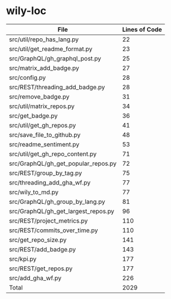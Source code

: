 # wily-loc

| File                                |   Lines of Code |
| --- | --- |
| src/util/repo_has_lang.py           |              22 |
| src/util/get_readme_format.py       |              23 |
| src/GraphQL/gh_graphql_post.py      |              25 |
| src/matrix_add_badge.py             |              27 |
| src/config.py                       |              28 |
| src/REST/threading_add_badge.py     |              28 |
| src/remove_badge.py                 |              31 |
| src/util/matrix_repos.py            |              34 |
| src/get_badge.py                    |              36 |
| src/util/get_gh_repos.py            |              41 |
| src/save_file_to_github.py          |              48 |
| src/readme_sentiment.py             |              53 |
| src/util/get_gh_repo_content.py     |              71 |
| src/GraphQL/gh_get_popular_repos.py |              72 |
| src/REST/group_by_tag.py            |              75 |
| src/threading_add_gha_wf.py         |              77 |
| src/wily_to_md.py                   |              77 |
| src/GraphQL/gh_group_by_lang.py     |              81 |
| src/GraphQL/gh_get_largest_repos.py |              96 |
| src/REST/project_metrics.py         |             110 |
| src/REST/commits_over_time.py       |             110 |
| src/get_repo_size.py                |             141 |
| src/REST/add_badge.py               |             143 |
| src/kpi.py                          |             177 |
| src/REST/get_repos.py               |             177 |
| src/add_gha_wf.py                   |             226 |
| Total                               |            2029 |
